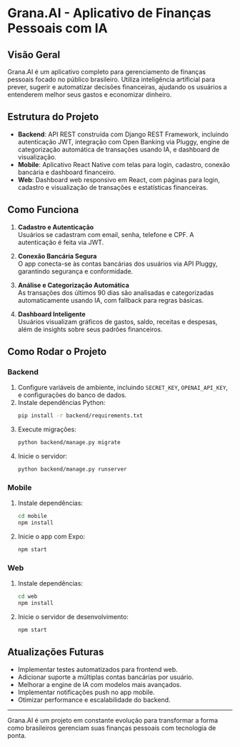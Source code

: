 # Grana.AI - Aplicativo de Finanças Pessoais com IA

## Visão Geral

Grana.AI é um aplicativo completo para gerenciamento de finanças pessoais focado no público brasileiro. Utiliza inteligência artificial para prever, sugerir e automatizar decisões financeiras, ajudando os usuários a entenderem melhor seus gastos e economizar dinheiro.

## Estrutura do Projeto

- **Backend**: API REST construída com Django REST Framework, incluindo autenticação JWT, integração com Open Banking via Pluggy, engine de categorização automática de transações usando IA, e dashboard de visualização.
- **Mobile**: Aplicativo React Native com telas para login, cadastro, conexão bancária e dashboard financeiro.
- **Web**: Dashboard web responsivo em React, com páginas para login, cadastro e visualização de transações e estatísticas financeiras.

## Como Funciona

1. **Cadastro e Autenticação**  
   Usuários se cadastram com email, senha, telefone e CPF. A autenticação é feita via JWT.

2. **Conexão Bancária Segura**  
   O app conecta-se às contas bancárias dos usuários via API Pluggy, garantindo segurança e conformidade.

3. **Análise e Categorização Automática**  
   As transações dos últimos 90 dias são analisadas e categorizadas automaticamente usando IA, com fallback para regras básicas.

4. **Dashboard Inteligente**  
   Usuários visualizam gráficos de gastos, saldo, receitas e despesas, além de insights sobre seus padrões financeiros.

## Como Rodar o Projeto

### Backend

1. Configure variáveis de ambiente, incluindo `SECRET_KEY`, `OPENAI_API_KEY`, e configurações do banco de dados.
2. Instale dependências Python:  
   ```bash
   pip install -r backend/requirements.txt
   ```
3. Execute migrações:  
   ```bash
   python backend/manage.py migrate
   ```
4. Inicie o servidor:  
   ```bash
   python backend/manage.py runserver
   ```

### Mobile

1. Instale dependências:  
   ```bash
   cd mobile
   npm install
   ```
2. Inicie o app com Expo:  
   ```bash
   npm start
   ```

### Web

1. Instale dependências:  
   ```bash
   cd web
   npm install
   ```
2. Inicie o servidor de desenvolvimento:  
   ```bash
   npm start
   ```

## Atualizações Futuras

- Implementar testes automatizados para frontend web.
- Adicionar suporte a múltiplas contas bancárias por usuário.
- Melhorar a engine de IA com modelos mais avançados.
- Implementar notificações push no app mobile.
- Otimizar performance e escalabilidade do backend.

---

Grana.AI é um projeto em constante evolução para transformar a forma como brasileiros gerenciam suas finanças pessoais com tecnologia de ponta.
